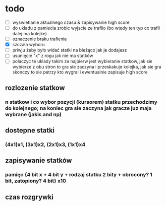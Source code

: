 # todo 
- [ ] wyswietlanie aktualnego czasu & zapisywanie high score
- [ ] do ukladu z pamiecia zrobic wyjscie ze trafilo (bo wtedy ten typ co trafil dalej ma kolejke)
- [ ] oznaczenie braku trafienia
- [x] szczała wyboru 
- [ ] priwju żeby było widać statki na bieżąco jak je dodajesz
- [ ] usunięcie "x" z rogu jak nie ma statków 
- [ ] polaczyc te uklady takim ze najpierw jest wybieranie statkow, jak sie wybierze z obu stron to gra sie zaczyna i przeskakuje kolejka, jak sie gra skonczy to sie patrzy kto wygral i ewentualnie zapisuje high score

## rozlozenie statkow
### n statkow i co wybor pozycji (kursorem) statku przechodzimy do kolejnego; na koniec gra sie zaczyna jak gracze juz maja wybrane (jakis and np)

## dostepne statki
### (4x1)x1, (3x1)x2, (2x1)x3, (1x1)x4

## zapisywanie statków
### pamięc {4 bit x + 4 bit y + rodzaj statku 2 bity + obrocony? 1 bit, zatopiony? 4 bit} x10

## czas rozgrywki
